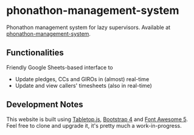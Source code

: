 # phonathon-management-system

Phonathon management system for lazy supervisors. Available at [phonathon-management-system](https://nguyenhuyanhh.github.io/phonathon-management-system/).

## Functionalities

Friendly Google Sheets-based interface to

- Update pledges, CCs and GIROs in (almost) real-time
- Update and view callers' timesheets (also in real-time)

## Development Notes

This website is built using [Tabletop.js](https://github.com/jsoma/tabletop), [Bootstrap 4](https://getbootstrap.com/) and [Font Awesome 5](https://fontawesome.com/).
Feel free to clone and upgrade it, it's pretty much a work-in-progress.
